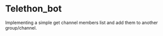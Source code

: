 # Telethon_bot
Implementing a simple get channel members list and add them to another group/channel.

